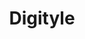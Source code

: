 ---
title: "Digityle"
role: "UX Designer"
duration: "10 weeks"
tools: "Figma"
team: "UCLA DevX    Digityle UXD Team"
year: 2023 - 2024

featured: false
published: true
layout: project

image: "assets/postimages/test.jpg"
image-alt: Test image
tags: ["ux research"]
description: Designed UI/UX and developed brand identity for Brallium's ecommerce site, highlighting sustainability and gender-neutrality, in an 8-week project with a 2-person design team.
---